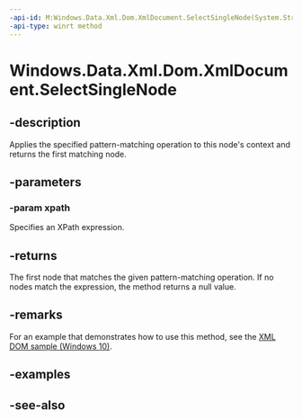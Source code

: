 ```yaml
---
-api-id: M:Windows.Data.Xml.Dom.XmlDocument.SelectSingleNode(System.String)
-api-type: winrt method
---
```


<!-- Method syntax
public Windows.Data.Xml.Dom.IXmlNode SelectSingleNode(System.String xpath)
-->

# Windows.Data.Xml.Dom.XmlDocument.SelectSingleNode

## -description
Applies the specified pattern-matching operation to this node's context and returns the first matching node.

## -parameters
### -param xpath
Specifies an XPath expression.

## -returns
The first node that matches the given pattern-matching operation. If no nodes match the expression, the method returns a null value.

## -remarks
For an example that demonstrates how to use this method, see the [XML DOM sample (Windows 10)](https://go.microsoft.com/fwlink/p/?LinkId=620639).

## -examples

## -see-also
